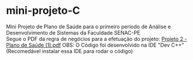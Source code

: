 # mini-projeto-C
Mini Projeto de Plano de Saúde para o primeiro período de Análise e Desenvolvimento de Sistemas da Faculdade SENAC-PE  
Segue o PDF da regra de negócios para a efetuação do projeto:
[Projeto 2 - Plano de Saúde (1).pdf](https://github.com/user-attachments/files/16314837/Projeto.2.-.Plano.de.Saude.1.pdf)
OBS: O Código foi desenvolvido na IDE "Dev C++" (Recomedável instalar essa IDE para rodar o código)

